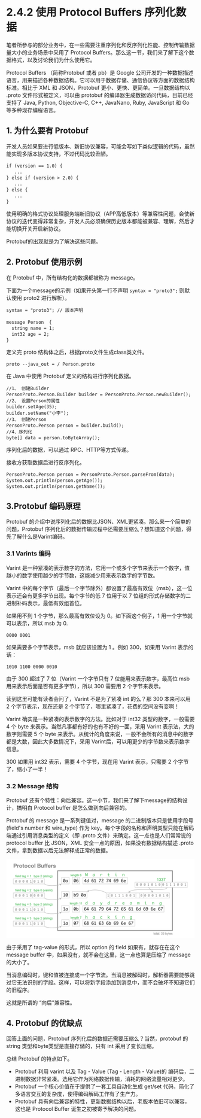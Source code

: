 # 2.4.2 使用 Protocol Buffers 序列化数据

笔者所参与的部分业务中，在一些需要注重序列化和反序列化性能、控制传输数据量大小的业务场景中采用了 Protocol Buffers。那么这一节，我们来了解下这个数据格式，以及讨论我们为什么使用它。

Protocol Buffers （简称Protobuf 或者 pb）是 Google 公司开发的一种数据描述语言，用来描述各种数据结构。它可以用于数据存储、通信协议等方面的数据结构标准。相比于 XML 和 JSON，Protobuf 更小、更快、更简单。一旦数据结构以 .proto 文件形式被定义，可以由 protobuf 的编译器生成数据访问代码，目前已经支持了 Java, Python, Objective-C, C++, JavaNano, Ruby, JavaScript 和 Go 等多种现存编程语言。

## 1. 为什么要有 Protobuf

开发人员如果要进行低版本、新旧协议兼容，可能会写如下类似逻辑的代码，虽然能实现多版本协议支持，不过代码比较丑陋。

```
if (version == 1.0) {
   ...
} else if (version > 2.0) {
   ...
} else {
   ...
}
```
使用明确的格式协议处理服务端新旧协议（APP高低版本）等兼容性问题，会使新协议的迭代变得非常复杂，开发人员必须确保历史版本都能被兼容、理解，然后才能切换开关开启新协议。

Protobuf的出现就是为了解决这些问题。

## 2. Protobuf 使用示例 

在 Protobuf 中，所有结构化的数据都被称为 message。

下面为一个message的示例（如果开头第一行不声明 `syntax = "proto3";` 则默认使用 proto2 进行解析）。

```
syntax = "proto3"; // 版本声明

message Person  { 
  string name = 1;
  int32 age = 2;
}  
```

定义完 proto 结构体之后，根据proto文件生成class类文件。

```
proto --java_out = / Person.proto
```

在 Java 中使用 Protobuf 定义的结构进行序列化数据。

```
//1、 创建Builder
PersonProto.Person.Builder builder = PersonProto.Person.newBuilder();
//2、 设置Person的属性
builder.setAge(35);
builder.setName("小李");
//3、 创建Person
PersonProto.Person person = builder.build();
//4、序列化
byte[] data = person.toByteArray();
```
序列化后的数据，可以通过 RPC、HTTP等方式传递。

接收方获取数据后进行反序列化。
```
PersonProto.Person person = PersonProto.Person.parseFrom(data);
System.out.println(person.getAge());
System.out.println(person.getName());
```

## 3.Protobuf 编码原理

Protobuf 的介绍中说序列化后的数据比JSON、XML更紧凑。那么来一个简单的问题，Protobuf 序列化后的数据传输过程中还需要压缩么？想知道这个问题，得先了解什么是Varint编码。

### 3.1 Varints 编码

Varint 是一种紧凑的表示数字的方法，它用一个或多个字节来表示一个数字，值越小的数字使用越少的字节数，这能减少用来表示数字的字节数。

Varint 中的每个字节（最后一个字节除外）都设置了最高有效位（msb），这一位表示还会有更多字节出现。每个字节的低 7 位用于以 7 位组的形式存储数字的二进制补码表示，最低有效组首位。

如果用不到 1 个字节，那么最高有效位设为 0。如下面这个例子，1 用一个字节就可以表示，所以 msb 为 0.

```
0000 0001
```
如果需要多个字节表示，msb 就应该设置为 1 。例如 300，如果用 Varint 表示的话：
```
1010 1100 0000 0010
```

由于 300 超过了 7 位（Varint 一个字节只有 7 位能用来表示数字，最高位 msb 用来表示后面是否有更多字节），所以 300 需要用 2 个字节来表示。

读到这里可能有读者会问了，Varint 不是为了紧凑 int 的么？那 300 本来可以用 2 个字节表示，现在还是 2 个字节了，哪里紧凑了，花费的空间没有变啊！

Varint 确实是一种紧凑的表示数字的方法。比如对于 int32 类型的数字，一般需要 4 个 byte 来表示。当然凡事都有好的也有不好的一面，采用 Varint 表示法，大的数字则需要 5 个 byte 来表示。从统计的角度来说，一般不会所有的消息中的数字都是大数，因此大多数情况下，采用 Varint后，可以用更少的字节数来表示数字信息。

300 如果用 int32 表示，需要 4 个字节，现在用 Varint 表示，只需要 2 个字节了，缩小了一半！

### 3.2 Message 结构

Protobuf 还有个特性：向后兼容。这一小节，我们来了解下message的结构设计，搞明白 Protocol buffer 是怎么做到向后兼容的。

Protobuf 的 message 是一系列键值对，message 的二进制版本只是使用字段号(field's number 和 wire_type) 作为 key。每个字段的名称和声明类型只能在解码端通过引用消息类型的定义（即 .proto 文件）来确定。这一点也是人们常常说的 protocol buffer 比 JSON，XML 安全一点的原因，如果没有数据结构描述 .proto 文件，拿到数据以后无法解释成正常的数据。

<div  align="center">
	<img src="../assets/protobuf_example.png" width = "650"  align=center />
</div> 

由于采用了 tag-value 的形式，所以 option 的 field 如果有，就存在在这个 message buffer 中，如果没有，就不会在这里，这一点也算是压缩了 message 的大小了。

当消息编码时，键和值被连接成一个字节流。当消息被解码时，解析器需要能够跳过它无法识别的字段。这样，可以将新字段添加到消息中，而不会破坏不知道它们的旧程序。

这就是所谓的 “向后”兼容性。

## 4. Protobuf 的优缺点

回答上面的问题，Protobuf 序列化后的数据还需要压缩么？当然，protobuf 的 string 类型和byte类型是直接存储的，只有 int 采用了变长压缩。

总结 Protobuf 的特点如下。

- Protobuf 利用 varint 以及 Tag - Value (Tag - Length - Value)的 编码后，二进制数据非常紧凑。选用它作为网络数据传输，消耗的网络流量相对更少。
- Protobuf 一个核心价值在于提供了一套工具自动化生成 get/set 代码，简化了多语言交互的复杂度，使得编码解码工作有了生产力。
- Protobuf 具有向后兼容的特性，更新数据结构以后，老版本依旧可以兼容，这也是 Protocol Buffer 诞生之初被寄予解决的问题。